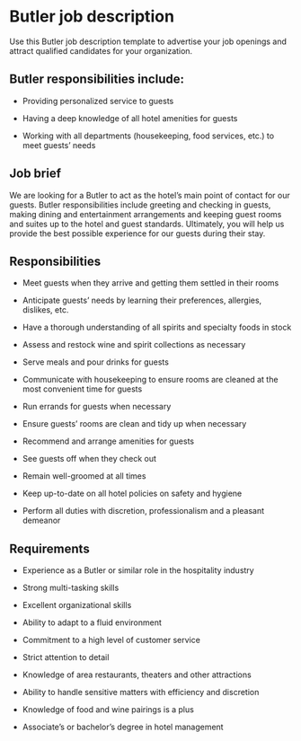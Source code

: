 # Butler job description
Use this Butler job description template to advertise your job openings and attract qualified candidates for your organization.


## Butler responsibilities include:
* Providing personalized service to guests

* Having a deep knowledge of all hotel amenities for guests

* Working with all departments (housekeeping, food services, etc.) to meet guests’ needs



## Job brief

We are looking for a Butler to act as the hotel’s main point of contact for our guests.
Butler responsibilities include greeting and checking in guests, making dining and entertainment arrangements and keeping guest rooms and suites up to the hotel and guest standards.
Ultimately, you will help us provide the best possible experience for our guests during their stay.


## Responsibilities

* Meet guests when they arrive and getting them settled in their rooms

* Anticipate guests’ needs by learning their preferences, allergies, dislikes, etc.

* Have a thorough understanding of all spirits and specialty foods in stock

* Assess and restock wine and spirit collections as necessary

* Serve meals and pour drinks for guests

* Communicate with housekeeping to ensure rooms are cleaned at the most convenient time for guests

* Run errands for guests when necessary

* Ensure guests’ rooms are clean and tidy up when necessary

* Recommend and arrange amenities for guests

* See guests off when they check out

* Remain well-groomed at all times

* Keep up-to-date on all hotel policies on safety and hygiene

* Perform all duties with discretion, professionalism and a pleasant demeanor


## Requirements

* Experience as a Butler or similar role in the hospitality industry

* Strong multi-tasking skills

* Excellent organizational skills

* Ability to adapt to a fluid environment

* Commitment to a high level of customer service

* Strict attention to detail

* Knowledge of area restaurants, theaters and other attractions

* Ability to handle sensitive matters with efficiency and discretion

* Knowledge of food and wine pairings is a plus

* Associate’s or bachelor’s degree in hotel management
